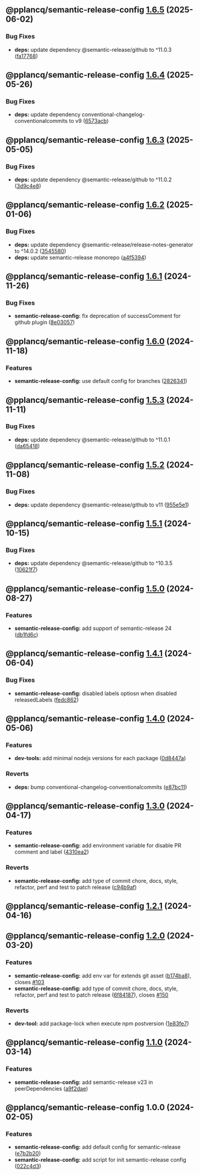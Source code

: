 ## @pplancq/semantic-release-config [1.6.5](https://github.com/pplancq/dev-tools/compare/@pplancq/semantic-release-config@1.6.4...@pplancq/semantic-release-config@1.6.5) (2025-06-02)

### Bug Fixes

* **deps:** update dependency @semantic-release/github to ^11.0.3 ([fa17768](https://github.com/pplancq/dev-tools/commit/fa177681249a1b09634cd188a8a3b98230fb6ae7))

## @pplancq/semantic-release-config [1.6.4](https://github.com/pplancq/dev-tools/compare/@pplancq/semantic-release-config@1.6.3...@pplancq/semantic-release-config@1.6.4) (2025-05-26)

### Bug Fixes

* **deps:** update dependency conventional-changelog-conventionalcommits to v9 ([6573acb](https://github.com/pplancq/dev-tools/commit/6573acb6be07b2f46934bef918cc87549efd32e9))

## @pplancq/semantic-release-config [1.6.3](https://github.com/pplancq/dev-tools/compare/@pplancq/semantic-release-config@1.6.2...@pplancq/semantic-release-config@1.6.3) (2025-05-05)

### Bug Fixes

* **deps:** update dependency @semantic-release/github to ^11.0.2 ([3d9c4e8](https://github.com/pplancq/dev-tools/commit/3d9c4e8ed57e88c2ee245e179d131af016d4e00b))

## @pplancq/semantic-release-config [1.6.2](https://github.com/pplancq/dev-tools/compare/@pplancq/semantic-release-config@1.6.1...@pplancq/semantic-release-config@1.6.2) (2025-01-06)

### Bug Fixes

* **deps:** update dependency @semantic-release/release-notes-generator to ^14.0.2 ([3545580](https://github.com/pplancq/dev-tools/commit/3545580ca5528e66fdde0e4dc2910f8ac9fb3bce))
* **deps:** update semantic-release monorepo ([a4f5394](https://github.com/pplancq/dev-tools/commit/a4f5394a8ffb071be08f60e73a6273aa8f6df721))

## @pplancq/semantic-release-config [1.6.1](https://github.com/pplancq/dev-tools/compare/@pplancq/semantic-release-config@1.6.0...@pplancq/semantic-release-config@1.6.1) (2024-11-26)

### Bug Fixes

* **semantic-release-config:** fix deprecation of successComment for github plugin ([8e03057](https://github.com/pplancq/dev-tools/commit/8e03057eefe5a3fd1e930cdf3291df0a9f9085dd))

## @pplancq/semantic-release-config [1.6.0](https://github.com/pplancq/dev-tools/compare/@pplancq/semantic-release-config@1.5.3...@pplancq/semantic-release-config@1.6.0) (2024-11-18)

### Features

* **semantic-release-config:** use default config for branches ([2826341](https://github.com/pplancq/dev-tools/commit/2826341d5199aeafd22935fd8e35d09e14bfbf4c))

## @pplancq/semantic-release-config [1.5.3](https://github.com/pplancq/dev-tools/compare/@pplancq/semantic-release-config@1.5.2...@pplancq/semantic-release-config@1.5.3) (2024-11-11)

### Bug Fixes

* **deps:** update dependency @semantic-release/github to ^11.0.1 ([da65418](https://github.com/pplancq/dev-tools/commit/da65418fa7a126e095b56e027dc57d9b3664d4c1))

## @pplancq/semantic-release-config [1.5.2](https://github.com/pplancq/dev-tools/compare/@pplancq/semantic-release-config@1.5.1...@pplancq/semantic-release-config@1.5.2) (2024-11-08)

### Bug Fixes

* **deps:** update dependency @semantic-release/github to v11 ([955e5e1](https://github.com/pplancq/dev-tools/commit/955e5e1dc0b28281310ad30e772eaf383de603ee))

## @pplancq/semantic-release-config [1.5.1](https://github.com/pplancq/dev-tools/compare/@pplancq/semantic-release-config@1.5.0...@pplancq/semantic-release-config@1.5.1) (2024-10-15)

### Bug Fixes

* **deps:** update dependency @semantic-release/github to ^10.3.5 ([10621f7](https://github.com/pplancq/dev-tools/commit/10621f72e621cfd75d2529c1eb9cc99c1ef7681e))

## @pplancq/semantic-release-config [1.5.0](https://github.com/pplancq/dev-tools/compare/@pplancq/semantic-release-config@1.4.1...@pplancq/semantic-release-config@1.5.0) (2024-08-27)

### Features

* **semantic-release-config:** add support of semantic-release 24 ([db1fd6c](https://github.com/pplancq/dev-tools/commit/db1fd6cc0e979058f5c59e672721da5060086a36))

## @pplancq/semantic-release-config [1.4.1](https://github.com/pplancq/dev-tools/compare/@pplancq/semantic-release-config@1.4.0...@pplancq/semantic-release-config@1.4.1) (2024-06-04)

### Bug Fixes

* **semantic-release-config:** disabled labels optiosn when disabled releasedLabels ([fedc862](https://github.com/pplancq/dev-tools/commit/fedc862f46bb8b9a7d9c9407197c695fad765026))

## @pplancq/semantic-release-config [1.4.0](https://github.com/pplancq/dev-tools/compare/@pplancq/semantic-release-config@1.3.0...@pplancq/semantic-release-config@1.4.0) (2024-05-06)


### Features

* **dev-tools:** add minimal nodejs versions for each package ([0d8447a](https://github.com/pplancq/dev-tools/commit/0d8447a6f4e26ff9cb28baac8434020156d5dac0))


### Reverts

* **deps:** bump conventional-changelog-conventionalcommits ([e87bc11](https://github.com/pplancq/dev-tools/commit/e87bc11ec7b58e10e4a6248a83afc9c56c6a7b0d))

## @pplancq/semantic-release-config [1.3.0](https://github.com/pplancq/dev-tools/compare/@pplancq/semantic-release-config@1.2.1...@pplancq/semantic-release-config@1.3.0) (2024-04-17)


### Features

* **semantic-release-config:** add environment variable for disable PR comment and label ([4310ea2](https://github.com/pplancq/dev-tools/commit/4310ea2f5a59ccebaa196e1c6eccfef08e3a1adb))


### Reverts

* **semantic-release-config:** add type of commit chore, docs, style, refactor, perf and test to patch release ([c94b9af](https://github.com/pplancq/dev-tools/commit/c94b9af7eac1c42fc31e7ff5971e96ef435d3068))

## @pplancq/semantic-release-config [1.2.1](https://github.com/pplancq/dev-tools/compare/@pplancq/semantic-release-config@1.2.0...@pplancq/semantic-release-config@1.2.1) (2024-04-16)

## @pplancq/semantic-release-config [1.2.0](https://github.com/pplancq/dev-tools/compare/@pplancq/semantic-release-config@1.1.0...@pplancq/semantic-release-config@1.2.0) (2024-03-20)


### Features

* **semantic-release-config:** add env var for extends git asset ([b174ba8](https://github.com/pplancq/dev-tools/commit/b174ba8759d92fa5e87980b47376ae0db6c878cf)), closes [#103](https://github.com/pplancq/dev-tools/issues/103)
* **semantic-release-config:** add type of commit chore, docs, style, refactor, perf and test to patch release ([6f84187](https://github.com/pplancq/dev-tools/commit/6f84187f2a754b11a91dc2c3af31af548483d444)), closes [#150](https://github.com/pplancq/dev-tools/issues/150)


### Reverts

* **dev-tool:** add package-lock when execute npm postversion ([1e83fe7](https://github.com/pplancq/dev-tools/commit/1e83fe7ee8d2529ce3b85e1abb56968171ee01ff))

## @pplancq/semantic-release-config [1.1.0](https://github.com/pplancq/dev-tools/compare/@pplancq/semantic-release-config@1.0.0...@pplancq/semantic-release-config@1.1.0) (2024-03-14)


### Features

* **semantic-release-config:** add semantic-release v23 in peerDependencies ([a9f2dae](https://github.com/pplancq/dev-tools/commit/a9f2daebb9f673e79e73a6ed5e55d2c3b042d20d))

## @pplancq/semantic-release-config 1.0.0 (2024-02-05)


### Features

* **semantic-release-config:** add default config for semantic-release ([e7b2b20](https://github.com/pplancq/dev-tools/commit/e7b2b20b68badefbfd2630b8fb76b3af53a574d2))
* **semantic-release-config:** add script for init semantic-release config ([022c4d3](https://github.com/pplancq/dev-tools/commit/022c4d37c826c031f675c6f3e43b81b3700f30d3))
